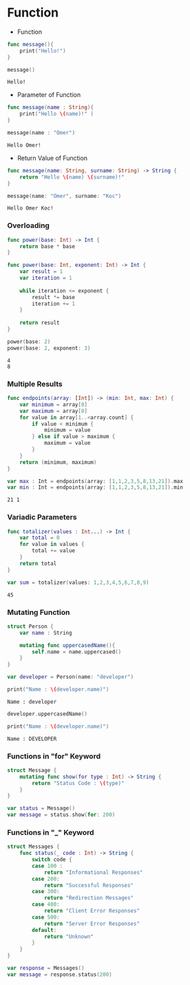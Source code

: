 # Function

- Function
```swift
func message(){
    print("Hello!")
}
```
```swift
message()
```
```
Hello!
```

- Parameter of Function
```swift
func message(name : String){
    print("Hello \(name)!" )
}
```
```swift
message(name : "Omer")
```
```
Hello Omer!
```

- Return Value of Function
```swift
func message(name: String, surname: String) -> String {
    return "Hello \(name) \(surname)!"
}
```
```swift
message(name: "Omer", surname: "Koc")
```
```
Hello Omer Koc!
```

### Overloading
```swift
func power(base: Int) -> Int {
    return base * base
}

func power(base: Int, exponent: Int) -> Int {
    var result = 1
    var iteration = 1
    
    while iteration <= exponent {
        result *= base
        iteration += 1
    }
    
    return result
}
```
```swift
power(base: 2)
power(base: 2, exponent: 3)
```
```
4
8
```

### Multiple Results
```swift
func endpoints(array: [Int]) -> (min: Int, max: Int) {
    var minimum = array[0]
    var maximum = array[0]
    for value in array[1..<array.count] {
        if value < minimum {
            minimum = value
        } else if value > maximum {
            maximum = value
        }
    }
    return (minimum, maximum)
}
```
```swift
var max : Int = endpoints(array: [1,1,2,3,5,8,13,21]).max
var min : Int = endpoints(array: [1,1,2,3,5,8,13,21]).min
```
```
21 1
```

### Variadic Parameters
```swift
func totalizer(values : Int...) -> Int {
    var total = 0
    for value in values {
        total += value
    }
    return total
}
```
```swift
var sum = totalizer(values: 1,2,3,4,5,6,7,8,9)
```
```
45
```

### Mutating Function
```swift
struct Person {
    var name : String

    mutating func uppercasedName(){
        self.name = name.uppercased()
    }
}
```
```swift
var developer = Person(name: "developer")
```
```swift
print("Name : \(developer.name)")
```
```
Name : developer
```
```swift
developer.uppercasedName()
```
```swift
print("Name : \(developer.name)")
```
```
Name : DEVELOPER
```

### Functions in "for" Keyword
```swift
struct Message {
    mutating func show(for type : Int) -> String {
        return "Status Code : \(type)"
    }
}

var status = Message()
var message = status.show(for: 200)
```
### Functions in "_" Keyword
```swift
struct Messages {
    func status(_ code : Int) -> String {
        switch code {
        case 100 :
            return "Informational Responses"
        case 200:
            return "Successful Responses"
        case 300:
            return "Redirection Messages"
        case 400:
            return "Client Error Responses"
        case 500:
            return "Server Error Responses"
        default:
            return "Unknown"
        }
    }
}

var response = Messages()
var message = response.status(200)
```
